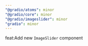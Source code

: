 ```yaml
---
"@gradio/atoms": minor
"@gradio/core": minor
"@gradio/imageslider": minor
"gradio": minor
---
```


feat:Add new `ImageSlider` component
